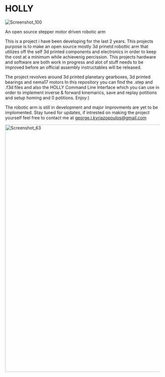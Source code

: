 # HOLLY

![Screenshot_100](https://github.com/user-attachments/assets/c9b73fe9-7b60-493d-ad0f-3cbe06718fa8)



An open source stepper motor driven robotic arm

This is a project i have been developing for the last 2 years. This projects purpose is to make an open source mostly 3d prinetd robottic arm that utilizes off the self 3d printed components and electronics in order to keep the cost at a minimum while achievenig percission.
This projects hardware and software are both work in progress and alot of stuff needs to be improved before an official assembly instructables will be released.

The project revolves around 3d printed planetary gearboxes, 3d printed bearings and nema17 motors
In this repository you can find the .step and .f3d files and also the HOLLY Command Line Interface which you can use in order to implement inverse & forward kinemarics, save and replay potitions and setup homing and 0 potitions.
Enjoy:)

The robotic arm is still in development and major improvments are yet to be implomented. Stay tuned for updates, if intrested on making the project yourself feel free to contact me at george.i.kyriazopoulos@gmail.com

<img width="889" height="805" alt="Screenshot_63" src="https://github.com/user-attachments/assets/234dcc4b-d8c2-4c0a-b939-2f385b7e9b6b" />
